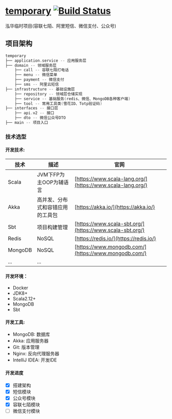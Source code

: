 # [temporary](http://60.205.106.190:3000/ryze/temporary) [![Build Status](https://travis-ci.org/idugalic/micro-company.svg?branch=master)](http://60.205.106.190:3000/ryze/temporary)

泓华临时项目(容联七陌、阿里短信、微信支付、公众号)

## 项目架构
 
``` scala
temporary
├── application.service -- 应用服务层
├── domain -- 领域服务层
    ├── call -- 容联七陌打电话
    ├── menu -- 微信菜单 
    ├── payment -- 微信支付
    ├── sms -- 阿里云短信
├── infrastructure -- 基础设施层
    ├── repository -- 领域层仓储实现
    ├── service -- 基础服务(redis、微信、MongoDB各种客户端)
    ├── tool -- 常用工具类(雪花ID、Totp验证码)
├── interfaces -- 接口层 
    ├── api.v2 -- 接口
    ├── dto -- 微信公众号DTO
├── main -- 项目入口
```

### 技术选型

#### 开发技术:
技术 | 描述 | 官网
----|------|----
Scala | JVM下FP为主OOP为辅语言  | [https://www.scala-lang.org/](https://www.scala-lang.org/)
Akka | 高并发、分布式和容错应用的工具包 | [https://akka.io/](https://akka.io/)
Sbt | 项目构建管理  | [https://www.scala-sbt.org/](https://www.scala-sbt.org/)
Redis | NoSQL | [https://redis.io/](https://redis.io/)
MongoDB | NoSQL | [https://www.mongodb.com/](https://www.mongodb.com/)
... | ... |


#### 开发环境：
- Docker
- JDK8+
- Scala2.12+
- MongoDB
- Sbt

#### 开发工具:
- MongoDB: 数据库
- Akka: 应用服务器
- Git: 版本管理
- Nginx: 反向代理服务器
- IntelliJ IDEA: 开发IDE

#### 开发进度

- [x] 搭建架构
- [x] 短信模块
- [x] 公众号模块
- [x] 容联七陌模块
- [ ] 微信支付模块
